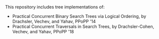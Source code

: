 This repository includes tree implementations of:
- Practical Concurrent Binary Search Trees via Logical Ordering, by Drachsler, Vechev, and Yahav, PPoPP '14
- Practical Concurrent Traversals in Search Trees, by Drachsler-Cohen, Vechev, and Yahav, PPoPP '18
